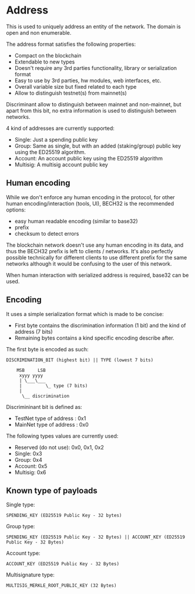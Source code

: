 # Address

This is used to uniquely address an entity of the network. The domain is open and non enumerable.

The address format satisfies the following properties:

* Compact on the blockchain
* Extendable to new types
* Doesn't require any 3rd parties functionality, library or serialization format
* Easy to use by 3rd parties, hw modules, web interfaces, etc.
* Overall variable size but fixed related to each type
* Allow to distinguish testnet(s) from mainnet(s)

Discriminant allow to distinguish between mainnet and non-mainnet, but apart from this bit, no
extra information is used to distinguish between networks.

4 kind of addresses are currently supported:

* Single: Just a spending public key
* Group: Same as single, but with an added (staking/group) public key
  using the ED25519 algorithm.
* Account: An account public key using the ED25519 algorithm
* Multisig: A multisig account public key

## Human encoding

While we don't enforce any human encoding in the protocol,
for other human encoding/interaction (tools, UI), BECH32 is
the recommended options:

* easy human readable encoding (similar to base32)
* prefix
* checksum to detect errors

The blockchain network doesn't use any human encoding in its data, and
thus the BECH32 prefix is left to clients / networks. It's also perfectly
possible technically for different clients to use different prefix for the same
networks although it would be confusing to the user of this network.

When human interaction with serialized address is required, base32 can be used.

## Encoding

It uses a simple serialization format which is made to be concise:

* First byte contains the discrimination information (1 bit) and the kind of address (7 bits)
* Remaining bytes contains a kind specific encoding describe after.

The first byte is encoded as such:

    DISCRIMINATION_BIT (highest bit) || TYPE (lowest 7 bits)

        MSB     LSB
         xyyy yyyy
         | \___\___
         |         \_ type (7 bits)
         |
          \__ discrimination

Discrimininant bit is defined as:

* TestNet type of address : 0x1
* MainNet type of address : 0x0

The following types values are currently used:

* Reserved (do not use): 0x0, 0x1, 0x2
* Single: 0x3
* Group: 0x4
* Account: 0x5
* Multisig: 0x6

## Known type of payloads

Single type:

    SPENDING_KEY (ED25519 Public Key - 32 bytes)

Group type:

    SPENDING_KEY (ED25519 Public Key - 32 Bytes) || ACCOUNT_KEY (ED25519 Public Key - 32 Bytes)

Account type:

    ACCOUNT_KEY (ED25519 Public Key - 32 Bytes)

Multisignature type:

    MULTISIG_MERKLE_ROOT_PUBLIC_KEY (32 Bytes)
